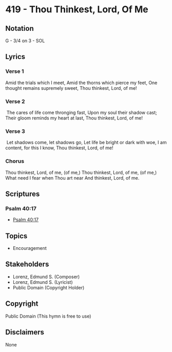 # 419 - Thou Thinkest, Lord, Of Me

## Notation

G - 3/4 on 3 - SOL

## Lyrics

### Verse 1

Amid the trials which I meet, Amid the thorns which pierce my feet, One thought remains supremely sweet, Thou thinkest, Lord, of me! 

### Verse 2

 The cares of life come thronging fast, Upon my soul their shadow cast; Their gloom reminds my heart at last, Thou thinkest, Lord, of me!

### Verse 3

 Let shadows come, let shadows go, Let life be bright or dark with woe, I am content, for this I know, Thou thinkest, Lord, of me! 

### Chorus

Thou thinkest, Lord, of me, (of me,) Thou thinkest, Lord, of me, (of me,) What need I fear when Thou art near And thinkest, Lord, of me.


## Scriptures

### Psalm 40:17

- [Psalm 40:17](https://www.biblegateway.com/passage/?search=Psalm%2040%3A17)


## Topics

- Encouragement

## Stakeholders

- Lorenz, Edmund S. (Composer)
- Lorenz, Edmund S. (Lyricist)
- Public Domain (Copyright Holder)

## Copyright

Public Domain
(This hymn is free to use)

## Disclaimers

None

